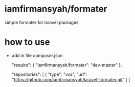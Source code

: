 # iamfirmansyah/formater
simple formater for laravel packages

# how to use
- add in file composer.json
 
    "require": {
          "iamfirmansyah/formater": "dev-master"
    },
   
    "repositories": [
        {
            "type": "vcs",
            "url": "https://github.com/iamfirmansyah/laravel-formater.git"
        }
    ]
